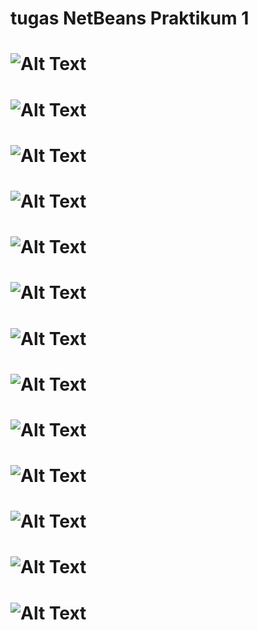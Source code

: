 # tugas NetBeans Praktikum 1
# ![Alt Text](https://github.com/Tio304/Job-SHeet-Operator/blob/master/JavaApplication1%20-%20NetBeans%20IDE%208.2%2021_08_2019%2012_20_53.png)
# ![Alt Text](https://github.com/Tio304/Job-SHeet-Operator/blob/master/JavaApplication1%20-%20NetBeans%20IDE%208.2%2021_08_2019%2012_21_21.png)
# ![Alt Text](https://github.com/Tio304/Job-SHeet-Operator/blob/master/JavaApplication1%20-%20NetBeans%20IDE%208.2%2021_08_2019%2012_21_50.png)
# ![Alt Text](https://github.com/Tio304/Job-SHeet-Operator/blob/master/JavaApplication1%20-%20NetBeans%20IDE%208.2%2021_08_2019%2012_22_08.png)
# ![Alt Text](https://github.com/Tio304/Job-SHeet-Operator/blob/master/JavaApplication3%20luass%20segitiga%20-%20NetBeans%20IDE%208.2%2019_08_2019%2010_49_44.png)
# ![Alt Text](https://github.com/Tio304/Job-SHeet-Operator/blob/master/JavaApplication3%20luass%20segitiga%20-%20NetBeans%20IDE%208.2%2019_08_2019%2010_50_00.png)
# ![Alt Text](https://github.com/Tio304/Job-SHeet-Operator/blob/master/MINGW64__c_Users_Asus_Documents_GitHub_TIO304%2020_08_2019%2011_20_58.png)
# ![Alt Text](https://github.com/Tio304/Job-SHeet-Operator/blob/master/MINGW64__d_Net%20Beans_JavaApplication1%2021_08_2019%2007_36_48.png)
# ![Alt Text](https://github.com/Tio304/Job-SHeet-Operator/blob/master/konversi%20suhu%202%20-%20NetBeans%20IDE%208.2%2020_08_2019%2008_36_47.png)
# ![Alt Text](https://github.com/Tio304/Job-SHeet-Operator/blob/master/konversi%20suhu%202%20-%20NetBeans%20IDE%208.2%2020_08_2019%2008_37_02.png)
# ![Alt Text](https://github.com/Tio304/Job-SHeet-Operator/blob/master/konversi%20suhu%202%20-%20NetBeans%20IDE%208.2%2020_08_2019%2008_37_22.png)
# ![Alt Text](https://github.com/Tio304/Job-SHeet-Operator/blob/master/konversi%20suhu%202%20-%20NetBeans%20IDE%208.2%2020_08_2019%2008_37_50.png)
# ![Alt Text](https://github.com/Tio304/Job-SHeet-Operator/blob/master/konversi%20suhu%202%20-%20NetBeans%20IDE%208.2%2020_08_2019%2008_37_57.png)
